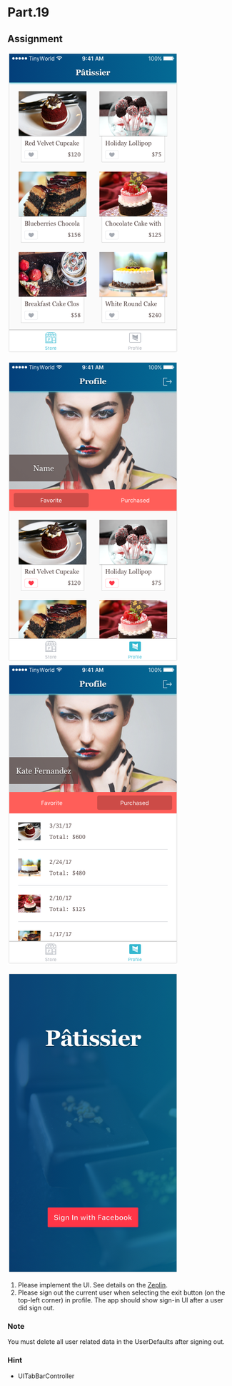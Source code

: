 # Part.19

## Assignment

![Controller/Product List/Normal/Products](../../../resources/images/controller/product-list/normal/products.png)

![Controller/Profile/Normal/Favorite](../../../resources/images/controller/profile/normal/favorite.png)
![Controller/Profile/Normal/Purchased](../../../resources/images/controller/profile/normal/purchased.png)

![Controller/Landing/Normal/Sign In](../../../resources/images/controller/landing/normal/sign-in.png)

1. Please implement the UI. See details on the [Zeplin](https://zpl.io/bzYXEeG).
2. Please sign out the current user when selecting the exit button (on the top-left corner) in profile. The app should show sign-in UI after a user did sign out.

### Note

You must delete all user related data in the UserDefaults after signing out.

### Hint

* UITabBarController